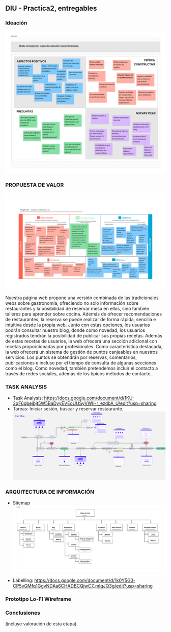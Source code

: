 ## DIU - Practica2, entregables

### Ideación
![Malla_receptora](MallaReceptora.png)

### PROPUESTA DE VALOR
![Scope_Canvas](ScopeCanvas.png)

Nuestra página web propone una versión combinada de las tradicionales webs sobre gastronomía, ofreciendo no solo información sobre restaurantes y la posibilidad de reservar mesa en ellos, sino también talleres para aprender sobre cocina. Además de ofrecer recomendaciones de restaurantes, la reserva se puede realizar de forma rápida, sencilla e intuitiva desde la propia web. Junto con estas opciones, los usuarios podrán consultar nuestro blog, donde como novedad, los usuarios registrados tendrán la posibilidad de publicar sus propias recetas. Además de estas recetas de usuarios, la web ofrecerá una sección adicional con recetas proporcionadas por profesionales. Como característica destacada, la web ofrecerá un sistema de gestión de puntos canjeables en nuestros servicios. Los puntos se obtendrán por reservas, comentarios, publicaciones e incluso por el tiempo de consulta de algunas secciones como el blog. Como novedad, también pretendemos incluir el contacto a través de redes sociales, además de los típicos métodos de contacto.

### TASK ANALYSIS
* Task Analysis:
https://docs.google.com/document/d/1KU-3qF6gbejbjt5W5BaDyyEVEoUUSyVWIHr_ezdbA_U/edit?usp=sharing
* Tareas: Iniciar sesión, buscar y reservar restaurante.
![Task_flow](UserFlow.png)


### ARQUITECTURA DE INFORMACIÓN

* Sitemap
![Site_map](SiteMap.png)
* Labelling:
https://docs.google.com/document/d/1k0Y5G3-CP5vGMfq1GgvNDAa6CHADBCQjwC7_mIqJQ3g/edit?usp=sharing


### Prototipo Lo-FI Wireframe 


### Conclusiones  
(incluye valoración de esta etapa)
